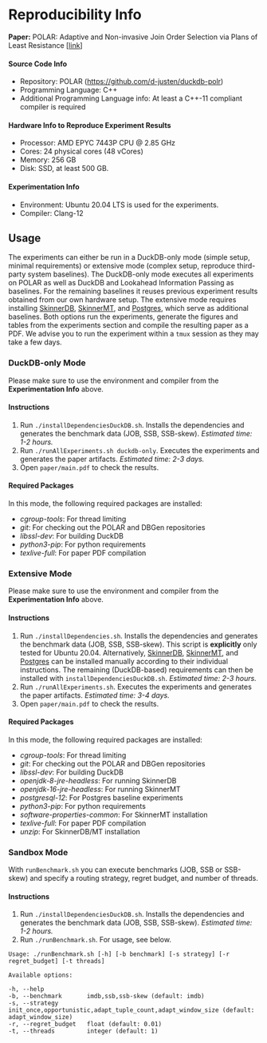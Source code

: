 # Reproducibility Info

**Paper:** POLAR: Adaptive and Non-invasive Join Order Selection via Plans of Least Resistance [[link](https://doi.org/10.14778/3648160.3648175)]

#### Source Code Info
- Repository: POLAR (https://github.com/d-justen/duckdb-polr)
- Programming Language: C++
- Additional Programming Language info: At least a C++-11 compliant compiler is required

#### Hardware Info to Reproduce Experiment Results

- Processor: AMD EPYC 7443P CPU @ 2.85 GHz
- Cores: 24 physical cores (48 vCores)
- Memory: 256 GB
- Disk: SSD, at least 500 GB.

#### Experimentation Info

- Environment: Ubuntu 20.04 LTS is used for the experiments.
- Compiler: Clang-12

## Usage

The experiments can either be run in a DuckDB-only mode (simple setup, minimal requirements) or extensive mode
(complex setup, reproduce third-party system baselines). The DuckDB-only mode executes all experiments on POLAR
as well as DuckDB and Lookahead Information Passing as baselines. For the remaining baselines it reuses previous
experiment results obtained from our own hardware setup. The extensive mode requires installing 
[SkinnerDB](https://github.com/cornelldbgroup/skinnerdb), 
[SkinnerMT](https://github.com/cornelldbgroup/skinnerdb/tree/skinnermt), and [Postgres](https://www.postgresql.org), 
which serve as additional baselines. Both options run the experiments, generate the figures and tables from the
experiments section and compile the resulting paper as a PDF. We advise you to run the experiment within a `tmux`
session as they may take a few days.

### DuckDB-only Mode

Please make sure to use the environment and compiler from the **Experimentation Info** above.

#### Instructions

1. Run `./installDependenciesDuckDB.sh`. Installs the dependencies and generates the benchmark data (JOB, SSB, 
SSB-skew). *Estimated time: 1-2 hours.*
2. Run `./runAllExperiments.sh duckdb-only`. Executes the experiments and generates the paper artifacts. *Estimated
time: 2-3 days.*
3. Open `paper/main.pdf` to check the results.

#### Required Packages

In this mode, the following required packages are installed:
- *cgroup-tools*: For thread limiting
- *git*: For checking out the POLAR and DBGen repositories
- *libssl-dev*: For building DuckDB
- *python3-pip*: For python requirements
- *texlive-full*: For paper PDF compilation

### Extensive Mode

Please make sure to use the environment and compiler from the **Experimentation Info** above.

#### Instructions

1. Run `./installDependencies.sh`. Installs the dependencies and generates the benchmark data (JOB, SSB,
   SSB-skew). This script is **explicitly** only tested for Ubuntu 20.04. Alternatively, 
   [SkinnerDB](https://github.com/cornelldbgroup/skinnerdb),
   [SkinnerMT](https://github.com/cornelldbgroup/skinnerdb/tree/skinnermt), and [Postgres](https://www.postgresql.org)
   can be installed manually according to their individual instructions. The remaining (DuckDB-based) 
   requirements can then be installed with `installDependenciesDuckDB.sh`. *Estimated time: 2-3 hours.*
2. Run `./runAllExperiments.sh`. Executes the experiments and generates the paper artifacts. *Estimated
   time: 3-4 days.*
3. Open `paper/main.pdf` to check the results.

#### Required Packages

In this mode, the following required packages are installed:
- *cgroup-tools*: For thread limiting
- *git*: For checking out the POLAR and DBGen repositories
- *libssl-dev*: For building DuckDB
- *openjdk-8-jre-headless*: For running SkinnerDB
- *openjdk-16-jre-headless*: For running SkinnerMT
- *postgresql-12*: For Postgres baseline experiments
- *python3-pip*: For python requirements
- *software-properties-common*: For SkinnerMT installation
- *texlive-full*: For paper PDF compilation
- *unzip*: For SkinnerDB/MT installation

### Sandbox Mode

With `runBenchmark.sh` you can execute benchmarks (JOB, SSB or SSB-skew) and specify a routing strategy, regret budget,
and number of threads.

#### Instructions

1. Run `./installDependenciesDuckDB.sh`. Installs the dependencies and generates the benchmark data (JOB, SSB,
   SSB-skew). *Estimated time: 1-2 hours.*
2. Run `./runBenchmark.sh`. For usage, see below.

```
Usage: ./runBenchmark.sh [-h] [-b benchmark] [-s strategy] [-r regret_budget] [-t threads]

Available options:

-h, --help
-b, --benchmark       imdb,ssb,ssb-skew (default: imdb)
-s, --strategy        init_once,opportunistic,adapt_tuple_count,adapt_window_size (default: adapt_window_size)
-r, --regret_budget   float (default: 0.01)
-t, --threads         integer (default: 1)
```

